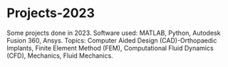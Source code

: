 # Projects-2023
Some projects done in 2023. Software used: MATLAB, Python, Autodesk Fusion 360, Ansys. Topics: Computer Aided Design (CAD)-Orthopaedic Implants, Finite Element Method (FEM), Computational Fluid Dynamics (CFD), Mechanics, Fluid Mechanics.
